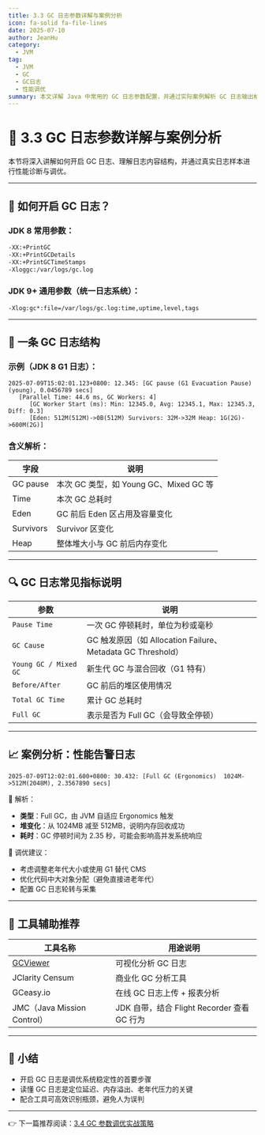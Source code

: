```yaml
---
title: 3.3 GC 日志参数详解与案例分析
icon: fa-solid fa-file-lines
date: 2025-07-10
author: JeanHu
category:
  - JVM
tag:
  - JVM
  - GC
  - GC日志
  - 性能调优
summary: 本文详解 Java 中常用的 GC 日志参数配置，并通过实际案例解析 GC 日志输出格式、关键指标与排障思路，助力开发者进行高效的性能调优与问题定位。
---
```


# 🧾 3.3 GC 日志参数详解与案例分析

本节将深入讲解如何开启 GC 日志、理解日志内容结构，并通过真实日志样本进行性能诊断与调优。

------

## 📌 如何开启 GC 日志？

### JDK 8 常用参数：

```bash
-XX:+PrintGC
-XX:+PrintGCDetails
-XX:+PrintGCTimeStamps
-Xloggc:/var/logs/gc.log
```

### JDK 9+ 通用参数（统一日志系统）：

```bash
-Xlog:gc*:file=/var/logs/gc.log:time,uptime,level,tags
```

------

## 📄 一条 GC 日志结构

### 示例（JDK 8 G1 日志）：

```
2025-07-09T15:02:01.123+0800: 12.345: [GC pause (G1 Evacuation Pause) (young), 0.0456789 secs]
   [Parallel Time: 44.6 ms, GC Workers: 4]
      [GC Worker Start (ms): Min: 12345.0, Avg: 12345.1, Max: 12345.3, Diff: 0.3]
      [Eden: 512M(512M)->0B(512M) Survivors: 32M->32M Heap: 1G(2G)->600M(2G)]
```

### 含义解析：

| 字段      | 说明                                   |
| --------- | -------------------------------------- |
| GC pause  | 本次 GC 类型，如 Young GC、Mixed GC 等 |
| Time      | 本次 GC 总耗时                         |
| Eden      | GC 前后 Eden 区占用及容量变化          |
| Survivors | Survivor 区变化                        |
| Heap      | 整体堆大小与 GC 前后内存变化           |

------

## 🔍 GC 日志常见指标说明

| 参数                  | 说明                                                        |
| --------------------- | ----------------------------------------------------------- |
| `Pause Time`          | 一次 GC 停顿耗时，单位为秒或毫秒                            |
| `GC Cause`            | GC 触发原因（如 Allocation Failure、Metadata GC Threshold） |
| `Young GC / Mixed GC` | 新生代 GC 与混合回收（G1 特有）                             |
| `Before/After`        | GC 前后的堆区使用情况                                       |
| `Total GC Time`       | 累计 GC 总耗时                                              |
| `Full GC`             | 表示是否为 Full GC（会导致全停顿）                          |

------

## 📈 案例分析：性能告警日志

```
2025-07-09T12:02:01.600+0800: 30.432: [Full GC (Ergonomics)  1024M->512M(2048M), 2.3567890 secs]
```

📌 解析：

- **类型**：Full GC，由 JVM 自适应 Ergonomics 触发
- **堆变化**：从 1024MB 减至 512MB，说明内存回收成功
- **耗时**：GC 停顿时间为 2.35 秒，可能会影响高并发系统响应

📌 调优建议：

- 考虑调整老年代大小或使用 G1 替代 CMS
- 优化代码中大对象分配（避免直接进老年代）
- 配置 GC 日志轮转与采集

------

## 🧠 工具辅助推荐

| 工具名称                                          | 用途说明                                    |
| ------------------------------------------------- | ------------------------------------------- |
| [GCViewer](https://github.com/chewiebug/GCViewer) | 可视化分析 GC 日志                          |
| JClarity Censum                                   | 商业化 GC 分析工具                          |
| GCeasy.io                                         | 在线 GC 日志上传 + 报表分析                 |
| JMC（Java Mission Control）                       | JDK 自带，结合 Flight Recorder 查看 GC 行为 |

------

## 📝 小结

- 开启 GC 日志是调优系统稳定性的首要步骤
- 读懂 GC 日志是定位延迟、内存溢出、老年代压力的关键
- 配合工具可高效识别瓶颈，避免人为误判

------

👉 下一篇推荐阅读：[3.4 GC 参数调优实战策略](https://chatgpt.com/c/6865ecec-fbc4-800b-952b-a391340aecbc#)